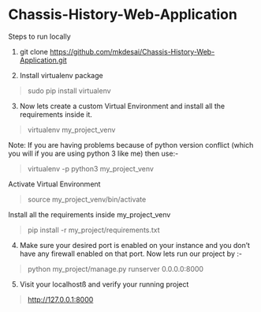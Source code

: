 # Chassis-History-Web-Application

Steps to run locally

1. git clone https://github.com/mkdesai/Chassis-History-Web-Application.git

2. Install virtualenv package

> sudo pip install virtualenv

3. Now lets create a custom Virtual Environment and install all the requirements inside it.

> virtualenv my_project_venv

Note: If you are having problems because of python version conflict (which you will if you are using python 3 like me) then use:-

> virtualenv -p python3 my_project_venv

Activate Virtual Environment

> source my_project_venv/bin/activate

Install all the requirements inside my_project_venv

> pip install -r my_project/requirements.txt

4. Make sure your desired port is enabled on your instance and you don’t have any firewall enabled on that port. Now lets run our project by :-

> python my_project/manage.py runserver 0.0.0.0:8000

5. Visit your localhostß and verify your running project

> http://127.0.0.1:8000